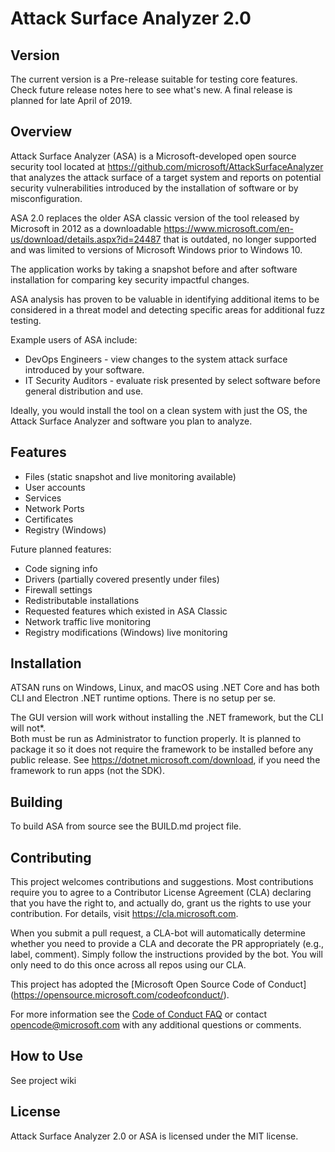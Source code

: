 ﻿# Attack Surface Analyzer 2.0

## Version

The current version is a Pre-release suitable for testing core features.  Check future release notes here to see what's new.  A final release is planned for late April of 2019.

## Overview

Attack Surface Analyzer (ASA) is a Microsoft-developed open source security tool 
located at https://github.com/microsoft/AttackSurfaceAnalyzer that analyzes the attack 
surface of a target system and reports on potential security vulnerabilities introduced by 
the installation of software or by misconfiguration. 

ASA 2.0 replaces the older ASA classic version of the tool released by Microsoft in 2012 
as a downloadable https://www.microsoft.com/en-us/download/details.aspx?id=24487 
that is outdated, no longer supported and was limited to versions of Microsoft Windows 
prior to Windows 10.  

The application works by taking a snapshot before and after software installation for 
comparing key security impactful changes.

ASA analysis has proven to be valuable in identifying additional items to be 
considered in a threat model and detecting specific areas for additional fuzz testing.

Example users of ASA include:
* DevOps Engineers - view changes to the system attack surface introduced by your 
software.
* IT Security Auditors - evaluate risk presented by select software before general 
distribution and use.

Ideally, you would install the tool on a clean system with just the OS, the
Attack Surface Analyzer and software you plan to analyze.

## Features

- Files (static snapshot and live monitoring available)
- User accounts
- Services
- Network Ports
- Certificates
- Registry (Windows)

Future planned features:
- Code signing info
- Drivers (partially covered presently under files)
- Firewall settings
- Redistributable installations
- Requested features which existed in ASA Classic
- Network traffic live monitoring
- Registry modifications (Windows) live monitoring

## Installation

ATSAN runs on Windows, Linux, and macOS using .NET Core and has both CLI and 
Electron .NET runtime options.  There is no setup per se.

The GUI version will work without installing the .NET framework, but the CLI will not*.  
Both must be run as Administrator to function properly.  It is planned to package it 
so it does not require the framework to be installed before any public release.
See https://dotnet.microsoft.com/download, if you need the framework to run apps (not the SDK).

## Building

To build ASA from source see the BUILD.md project file.

## Contributing

This project welcomes contributions and suggestions. Most contributions require you to 
agree to a Contributor License Agreement (CLA) declaring that you have the right to, 
and actually do, grant us the rights to use your contribution. For details, visit 
https://cla.microsoft.com.

When you submit a pull request, a CLA-bot will automatically determine whether you 
need to provide a CLA and decorate the PR appropriately (e.g., label, comment). Simply 
follow the instructions provided by the bot. You will only need to do this once across all 
repos using our CLA.

This project has adopted the [Microsoft Open Source Code of Conduct]
(https://opensource.microsoft.com/codeofconduct/).

For more information see the [Code of Conduct FAQ](https://opensource.microsoft.com/codeofconduct/faq/) or
contact [opencode@microsoft.com](mailto:opencode@microsoft.com) with any additional questions or comments.

## How to Use

See project wiki

## License

Attack Surface Analyzer 2.0 or ASA is licensed under the MIT license.
